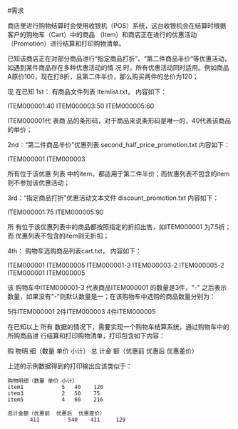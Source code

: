#需求

商店里进行购物结算时会使用收银机（POS）系统，这台收银机会在结算时根据客户的购物车（Cart）中的商品 （Item）和商店正在进行的优惠活动（Promotion）进行结算和打印购物清单。

已知该商店正在对部分商品进行“指定商品打折”、“第二件商品半价”等优惠活动，如遇到某件商品存在多种优惠活动的情 况 时，所有优惠活动同时适用。例如商品A原价100，现在打8折，且第二件半价，那么购买两件的总价为120；

现 在已知
1st： 有商品文件列表  itemlist.txt， 内容如下：

ITEM000001:40
ITEM000003:50
ITEM000005:60

ITEM000001代 表商 品的条形码，对于商品来说条形码是唯一的，40代表该商品的单价；

2nd：“第二件商品半价”优惠列表 second_half_price_promotion.txt 内容如下：

ITEM000001
ITEM000003

所有位于该优惠 列表 中的item，都适用于第二件半价；而优惠列表不包含的item则不参加该优惠活动；

3rd：“指定商品打折”优惠活动文本文件 discount_promotion.txt 内容如下：

ITEM000001:75
ITEM000005:90

所 有位于该优惠列表中的商品都按照指定的折扣出售，如ITEM000001 为7.5折；而 优惠列表不包含的item则无折扣；

4th： 购物车选购商品列表cart.txt， 内容如下：

ITEM000001
ITEM000005
ITEM000001-3
ITEM000003-2
ITEM000005-2
ITEM000001
ITEM000005

该 购物车中ITEM000001-3 代表商品ITEM000001 的数量是3件，"-" 之后表示数量，如果没有"-"则默认数量是一；在该购物车中选购的商品数量分别为：

5件ITEM000001
2件ITEM000003
4件ITEM000005

在已知以上 所有 数据的情况下，需要实现一个购物车结算系统，通过购物车中的所购商品进 行结算和打印购物清单，打印包含如下内容：

购 物明 细（数量  单价  小计）
总 计金 额（优惠前  优惠后  优惠差价）

上述的示例数据得到的打印输出应该类似于：

    购物明细（数量 单价 小计）
    item1            5   40    120
    item3            2   50    75
    item5            4   60    216

    总计金额（优惠前  优惠后  优惠差价）
           411         540    411     129
